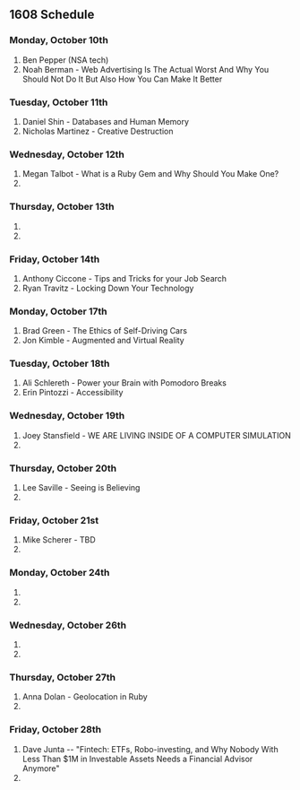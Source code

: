 ## 1608 Schedule

### Monday, October 10th

1.  Ben Pepper (NSA tech)
2.  Noah Berman - Web Advertising Is The Actual Worst And Why You Should Not Do It But Also How You Can Make It Better

### Tuesday, October 11th

1. Daniel Shin - Databases and Human Memory 
2. Nicholas Martinez - Creative Destruction 

### Wednesday, October 12th

1. Megan Talbot - What is a Ruby Gem and Why Should You Make One?
2. 

### Thursday, October 13th

1.  
2.  

### Friday, October 14th

1.  Anthony Ciccone - Tips and Tricks for your Job Search 
2.  Ryan Travitz - Locking Down Your Technology

### Monday, October 17th

1.  Brad Green - The Ethics of Self-Driving Cars
2.  Jon Kimble - Augmented and Virtual Reality

### Tuesday, October 18th

1.  Ali Schlereth - Power your Brain with Pomodoro Breaks
2.  Erin Pintozzi - Accessibility

### Wednesday, October 19th

1.  Joey Stansfield - WE ARE LIVING INSIDE OF A COMPUTER SIMULATION  
2.   

### Thursday, October 20th

1.  Lee Saville - Seeing is Believing  
2.   

### Friday, October 21st

1.   Mike Scherer - TBD
2.  

### Monday, October 24th

1.   
2. 

### Wednesday, October 26th

1.   
2. 

### Thursday, October 27th

1. Anna Dolan - Geolocation in Ruby
2. 

### Friday, October 28th

1.   Dave Junta -- "Fintech:  ETFs, Robo-investing, and Why Nobody With Less Than $1M in Investable Assets Needs a Financial Advisor Anymore"
2. 
